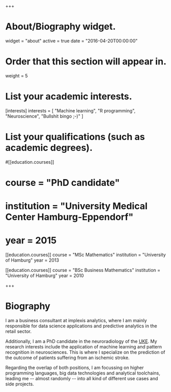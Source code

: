 +++
# About/Biography widget.
widget = "about"
active = true
date = "2016-04-20T00:00:00"

# Order that this section will appear in.
weight = 5

# List your academic interests.
[interests]
  interests = [
    "Machine learning",
    "R programming",
    "Neuroscience",
    "Bullshit bingo ;-)"
  ]

# List your qualifications (such as academic degrees).
#[[education.courses]]
#  course = "PhD candidate"
#  institution = "University Medical Center Hamburg-Eppendorf"
#  year = 2015

[[education.courses]]
  course = "MSc Mathematics"
  institution = "University of Hamburg"
  year = 2013

[[education.courses]]
  course = "BSc Business Mathematics"
  institution = "University of Hamburg"
  year = 2010
 
+++

# Biography

I am a business consultant at implexis analytics, where I am mainly responsible for data science applications and predictive analytics in the retail sector.

Additionally, I am a PhD candidate in the neuroradiology of the [UKE](https://www.uke.de/). My research interests include the application of machine learning and pattern recognition in neurosciences. This is where I specialize on the prediction of the outcome of patients suffering from an ischemic stroke.

Regarding the overlap of both positions, I am focussing on higher programming languages, big data technologies and analytical toolchains, leading me -- almost randomly -- into all kind of different use cases and side projects.